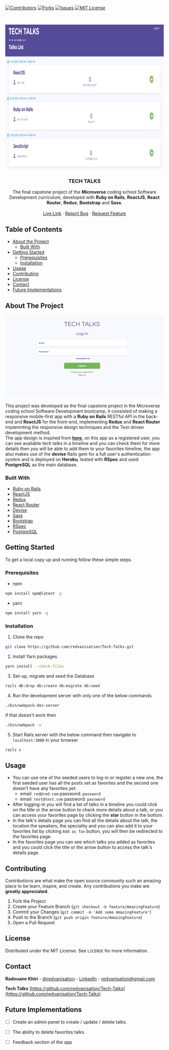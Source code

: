 <!-- PROJECT SHIELDS -->
<!--
*** I'm using markdown "reference style" links for readability.
*** Reference links are enclosed in brackets [ ] instead of parentheses ( ).
*** See the bottom of this document for the declaration of the reference variables
*** for contributors-url, forks-url, etc. This is an optional, concise syntax you may use.
*** https://www.markdownguide.org/basic-syntax/#reference-style-links
-->
[![Contributors][contributors-shield]][contributors-url]
[![Forks][forks-shield]][forks-url]
[![Issues][issues-shield]][issues-url]
[![MIT License][license-shield]][license-url]



<!-- PROJECT LOGO -->
<br />
<p align="center">
  <a href="https://github.com/redvanisation/Tech-Talks">
    <img src="app/assets/images/screenshot.png" alt="Logo" width="860" height="460">
  </a>

  <h3 align="center">TECH TALKS</h3>

  <p align="center">
    The final capstone project of the <b>Microverse</b> coding school Software Development curriculum, developed with <b>Ruby on Rails</b>, <b>ReactJS</b>, <b>React Router</b>, <b>Redux</b>, <b>Bootstrap</b> and <b>Sass</b>.
    <br />
    <br />
    <a href="https://github.com/Redvanisation/Tech-Talks">Live Link</a>
    ·
    <a href="https://github.com/Redvanisation/Tech-Talks/issues">Report Bug</a>
    ·
    <a href="https://github.com/Redvanisation/Tech-Talks/issues">Request Feature</a>
  </p>
</p>



<!-- TABLE OF CONTENTS -->
## Table of Contents

* [About the Project](#about-the-project)
  * [Built With](#built-with)
* [Getting Started](#getting-started)
  * [Prerequisites](#prerequisites)
  * [Installation](#installation)
* [Usage](#usage)
* [Contributing](#contributing)
* [License](#license)
* [Contact](#contact)
* [Future Implementations](#future-implementations)



<!-- ABOUT THE PROJECT -->
## About The Project

[![Product Name Screen Shot][product-screenshot]](https://tech--talks.herokuapp.com/)

This project was developed as the final capstone project in the Microverse coding school Software Development bootcamp, it consisted of making a responsive mobile-first app with a **Ruby on Rails** RESTful API in the back-end and **ReactJS** for the front-end, implementing **Redux** and **React Router** implemnting the responsive design techniques and the Test-driven development method.<br />
The app design is inspired from **[here](https://www.behance.net/gallery/71179603/HCIE-App-UIUX-Design)**, on this app as a registered user, you can see available tech talks in a timeline and you can check them for more details then you will be able to add them to your favorites timeline, the app also makes use of the **devise** Rails gem for a full user's authentication system and is deployed on **Heroku**, tested with **RSpec** and used **PostgreSQL** as the main database.


### Built With

* [Ruby on Rails](https://rubyonrails.org/)
* [ReactJS](http://reactjs.org/)
* [Redux](https://redux.js.org/)
* [React Router](https://github.com/ReactTraining/react-router)
* [Devise](https://github.com/heartcombo/devise)
* [Sass](https://sass-lang.com/)
* [Bootstrap](https://getbootstrap.com/)
* [RSpec](https://rspec.info/)
* [PostgreSQL](https://www.postgresql.org/)



<!-- GETTING STARTED -->
## Getting Started

To get a local copy up and running follow these simple steps.



### Prerequisites


* npm
```sh
npm install npm@latest -g
```

* yarn
```sh
npm install yarn -g
```



### Installation
 
1. Clone the repo
```sh
git clone https://github.com/redvanisation/Tech-Talks.git
```
2. Install Yarn packages
```sh
yarn install --check-files
```
3. Set-up, migrate and seed the Database
```sh
rails db:drop db:create db:migrate db:seed
```
4. Run the development server with only one of the below commands
```sh
./bin/webpack-dev-server
```
if that doesn't work then
```sh
./bin/webpack -w
```
5. Start Rails server with the below command then navigate to `localhost:3000` in your browser
```sh
rails s
```



<!-- USAGE EXAMPLES -->
## Usage

- You can use one of the seeded users to log-in or register a new one, the first seeded user has all the posts set as favorites and the second one doesn't have any favorites yet:
  - email: `red@red.com` password: `password`
  - email: `test@test.com` password: `password`
- After logging-in you will find a list of talks in a timeline you could click on the title or the arrow button to check more details about a talk, or you can access your favorites page by clicking the **star** button in the bottom.
- In the talk's details page you can find all the details about the talk, the location the speakers, the speciality and you can also add it to your favorites list by clicking `Add as fav` button, you will then be redirected to the favorites page.
- In the favorites page you can see which talks you added as favorites and you could click the title or the arrow button to access the talk's details page.



<!-- CONTRIBUTING -->
## Contributing

Contributions are what make the open source community such an amazing place to be learn, inspire, and create. Any contributions you make are **greatly appreciated**.

1. Fork the Project
2. Create your Feature Branch (`git checkout -b feature/AmazingFeature`)
3. Commit your Changes (`git commit -m 'Add some AmazingFeature'`)
4. Push to the Branch (`git push origin feature/AmazingFeature`)
5. Open a Pull Request



<!-- LICENSE -->
## License

Distributed under the MIT License. See `LICENSE` for more information.



<!-- CONTACT -->
## Contact

**Radouane Khiri** - [@redvanisation](https://twitter.com/redvanisation) - [LinkedIn](https://www.linkedin.com/in/redvan/) - redvanisation@gmail.com

**Tech Talks** [https://github.com/redvanisation/Tech-Talks](https://github.com/redvanisation/Tech-Talks)



<!-- Features to be implemented -->
## Future Implementations

* [ ] Create an admin panel to create / update / delete talks.
* [ ] The ability to delete favorites talks.
* [ ] Feedback section of the app





<!-- MARKDOWN LINKS & IMAGES -->
<!-- https://www.markdownguide.org/basic-syntax/#reference-style-links -->
[contributors-shield]: https://img.shields.io/github/contributors/othneildrew/Best-README-Template.svg?style=flat-square
[contributors-url]: https://github.com/Redvanisation/Tech-Talks/graphs/contributors
[forks-shield]: https://github.com/Redvanisation/Tech-Talks.svg?style=flat-square
[forks-url]: https://github.com/Redvanisation/Tech-Talks/network/members
[issues-shield]: https://github.com/Redvanisation/Tech-Talks.svg?style=flat-square
[issues-url]: https://github.com/Redvanisation/Tech-Talks/issues
[license-shield]: https://github.com/Redvanisation/Tech-Talks.svg?style=flat-square
[license-url]: https://github.com/Redvanisation/Tech-Talks/blob/master/LICENSE.txt
[product-screenshot]: app/assets/images/screenshot2.png
